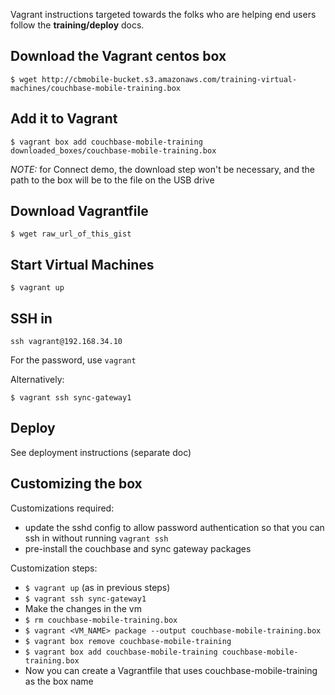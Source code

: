 
Vagrant instructions targeted towards the folks who are helping end users follow the **training/deploy** docs.

## Download the Vagrant centos box

```
$ wget http://cbmobile-bucket.s3.amazonaws.com/training-virtual-machines/couchbase-mobile-training.box
```

## Add it to Vagrant

```
$ vagrant box add couchbase-mobile-training downloaded_boxes/couchbase-mobile-training.box
```

*NOTE:* for Connect demo, the download step won't be necessary, and the path to the box will be to the file on the USB drive

## Download Vagrantfile 

```
$ wget raw_url_of_this_gist
```

## Start Virtual Machines

```
$ vagrant up
```

## SSH in

```
ssh vagrant@192.168.34.10
```

For the password, use `vagrant`

Alternatively:

```
$ vagrant ssh sync-gateway1
```

## Deploy

See deployment instructions (separate doc)


## Customizing the box 

Customizations required:

  - update the sshd config to allow password authentication so that you can ssh in without running `vagrant ssh`
  - pre-install the couchbase and sync gateway packages

Customization steps:

- `$ vagrant up` (as in previous steps)
- `$ vagrant ssh sync-gateway1` 
- Make the changes in the vm
- `$ rm couchbase-mobile-training.box`
- `$ vagrant <VM_NAME> package --output couchbase-mobile-training.box`
- `$ vagrant box remove couchbase-mobile-training`
- `$ vagrant box add couchbase-mobile-training couchbase-mobile-training.box`
- Now you can create a Vagrantfile that uses couchbase-mobile-training as the box name


